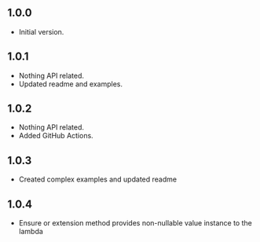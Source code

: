 ## 1.0.0
- Initial version.

## 1.0.1
- Nothing API related.
- Updated readme and examples.

## 1.0.2
- Nothing API related.
- Added GitHub Actions.

## 1.0.3
- Created complex examples and updated readme

## 1.0.4
- Ensure or extension method provides non-nullable value instance to the lambda